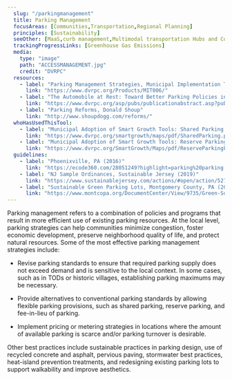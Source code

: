 ```yaml
---
  slug: "/parkingmanagement"
  title: Parking Management
  focusAreas: [Communities,Transportation,Regional Planning]
  principles: [Sustainability]
  seeOther: [MaaS,curb management,Multimodal transportation Hubs and Connections,Smart Communities]
  trackingProgressLinks: [Greenhouse Gas Emissions]
  media: 
    type: "image"
    path: "ACCESSMANAGEMENT.jpg"
    credit: "DVRPC"
  resources: 
    - label: "Parking Management Strategies, Municipal Implementation Tool #006, DVRPC"
      link: "https://www.dvrpc.org/Products/MIT006/"
    - label: "The Automobile at Rest: Toward Better Parking Policies in the Delaware Valley, DVRPC"
      link: "https://www.dvrpc.org/asp/pubs/publicationabstract.asp?pub_id=08081A"
    - label: "Parking Reforms, Donald Shoup"
      link: "http://www.shoupdogg.com/reforms/"  
  whoHasUsedThisTool: 
    - label: "Municipal Adoption of Smart Growth Tools: Shared Parking (2020)"
      link: "https://www.dvrpc.org/smartgrowth/maps/pdf/SharedParking.pdf"
    - label: "Municipal Adoption of Smart Growth Tools: Reserve Parking and Fee in Lieu Parking (2020)"
      link: "https://www.dvrpc.org/SmartGrowth/Maps/pdf/ReserveParkingFeeInLieu.pdf"
  guidelines: 
    - label: "Phoenixville, PA (2016)"
      link: "https://ecode360.com/28051249?highlight=parking%20parking,parking,parked,parks,park#28051249"
    - label: "NJ Sample Ordinances, Sustainable Jersey (2019)"
      link: "https://www.sustainablejersey.com/actions/#open/action/527"
    - label: "Sustainable Green Parking Lots, Montgomery County, PA (2016)"
      link: "https://www.montcopa.org/DocumentCenter/View/9735/Green-Sustainable-Parking-Guide-2_10_2016-Web?bidId="
---
```


Parking management refers to a combination of policies and programs that result in more efficient use of existing parking resources. At the local level, parking strategies can help communities minimize congestion, foster economic development, preserve neighborhood quality of life, and protect natural resources. Some of the most effective parking management strategies include:

- Revise parking standards to ensure that required parking supply does not exceed demand and is sensitive to the local context. In some cases, such as in TODs or historic villages, establishing parking maximums may be necessary.

- Provide alternatives to conventional parking standards by allowing flexible parking provisions, such as shared parking, reserve parking, and fee-in-lieu of parking.

- Implement pricing or metering strategies in locations where the amount of available parking is scarce and/or parking turnover is desirable.

Other best practices include sustainable practices in parking design, use of recycled concrete and asphalt, pervious paving, stormwater best practices, heat-island prevention treatments, and redesigning existing parking lots to support walkability and improve aesthetics.
